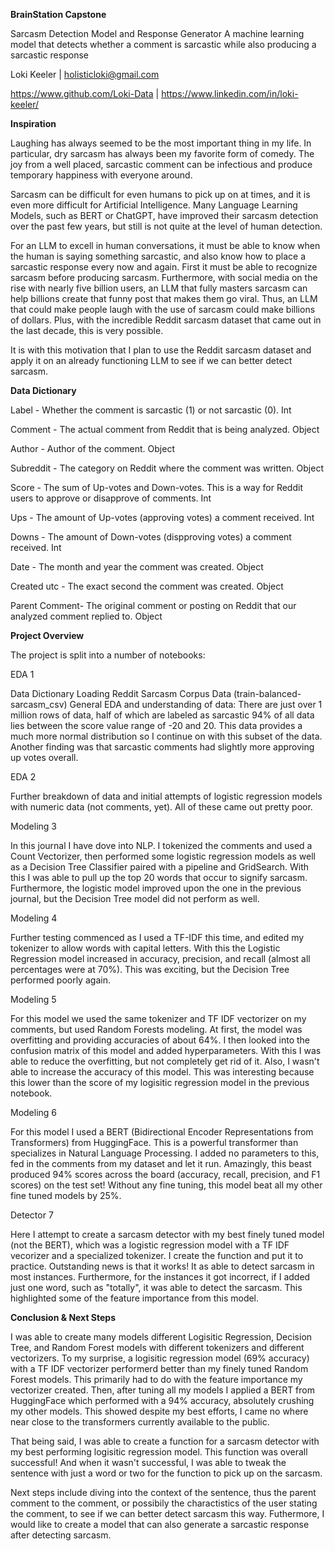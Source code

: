 __BrainStation Capstone__

Sarcasm Detection Model and Response Generator
A machine learning model that detects whether a comment is sarcastic while also producing a sarcastic response

Loki Keeler | holisticloki@gmail.com

https://www.github.com/Loki-Data | https://www.linkedin.com/in/loki-keeler/

__Inspiration__

Laughing has always seemed to be the most important thing in my life. In particular, dry sarcasm has always been my favorite form of comedy. The joy from a well placed, sarcastic comment can be infectious and produce temporary happiness with everyone around. 

Sarcasm can be difficult for even humans to pick up on at times, and it is even more difficult for Artificial Intelligence. Many Language Learning Models, such as BERT or ChatGPT, have improved their sarcasm detection over the past few years, but still is not quite at the level of human detection. 

For an LLM to excell in human conversations, it must be able to know when the human is saying something sarcastic, and also know how to place a sarcastic response every now and again. First it must be able to recognize sarcasm before producing sarcasm. Furthermore, with social media on the rise with nearly five billion users, an LLM that fully masters sarcasm can help billions create that funny post that makes them go viral. Thus, an LLM that could make people laugh with the use of sarcasm could make billions of dollars. Plus, with the incredible Reddit sarcasm dataset that came out in the last decade, this is very possible.

It is with this motivation that I plan to use the Reddit sarcasm dataset and apply it on an already functioning LLM to see if we can better detect sarcasm.


__Data Dictionary__


Label -	        Whether the comment is sarcastic (1) or not sarcastic (0). Int

Comment -	    The actual comment from Reddit that is being analyzed. Object  

Author -	    Author of the comment. Object

Subreddit -	    The category on Reddit where the comment was written. Object

Score -	        The sum of Up-votes and Down-votes. This is a way for Reddit users to approve or disapprove of                 comments. Int

Ups -	        The amount of Up-votes (approving votes) a comment received. Int

Downs -	        The amount of Down-votes (dispproving votes) a comment received. Int

Date -	        The month and year the comment was created. Object 

Created utc -   The exact second the comment was created. Object 

Parent Comment-	The original comment or posting on Reddit that our analyzed comment replied to. Object 


__Project Overview__

The project is split into a number of notebooks:

EDA 1

Data Dictionary
Loading Reddit Sarcasm Corpus Data (train-balanced-sarcasm_csv)
General EDA and understanding of data:
There are just over 1 million rows of data, half of which are labeled as sarcastic
94% of all data lies between the score value range of -20 and 20. This data provides a much more normal distribution so I continue on with this subset of the data.
Another finding was that sarcastic comments had slightly more approving up votes overall.

EDA 2

Further breakdown of data and initial attempts of logistic regression models with numeric data (not comments, yet).
All of these came out pretty poor.

Modeling 3

In this journal I have dove into NLP. I tokenized the comments and used a Count Vectorizer, then performed some logistic regression models as well as a Decision Tree Classifier paired with a pipeline and GridSearch. With this I was able to pull up the top 20 words that occur to signify sarcasm. Furthermore, the logistic model improved upon the one in the previous journal, but the Decision Tree model did not perform as well.

Modeling 4

Further testing commenced as I used a TF-IDF this time, and edited my tokenizer to allow words with capital letters. With this the Logistic Regression model increased in accuracy, precision, and recall (almost all percentages were at 70%). This was exciting, but the Decision Tree performed poorly again.

Modeling 5

For this model we used the same tokenizer and TF IDF vectorizer on my comments, but used Random Forests modeling. At first, the model was overfitting and providing accuracies of about 64%. I then looked into the confusion matrix of this model and added hyperparameters. With this I was able to reduce the overfitting, but not completely get rid of it. Also, I wasn't able to increase the accuracy of this model. This was interesting because this lower than the score of my logisitic regression model in the previous notebook.

Modeling 6

For this model I used a BERT (Bidirectional Encoder Representations from Transformers) from HuggingFace. This is a powerful transformer than specializes in Natural Language Processing. I added no parameters to this, fed in the comments from my dataset and let it run. Amazingly, this beast produced 94% scores across the board (accuracy, recall, precision, and F1 scores) on the test set! Without any fine tuning, this model beat all my other fine tuned models by 25%. 

Detector 7

Here I attempt to create a sarcasm detector with my best finely tuned model (not the BERT), which was a logistic regression model with a TF IDF vecorizer and a specialized tokenizer. I create the function and put it to practice. Outstanding news is that it works! It as able to detect sarcasm in most instances. Furthermore, for the instances it got incorrect, if I added just one word, such as "totally", it was able to detect the sarcasm. This highlighted some of the feature importance from this model.
 

__Conclusion & Next Steps__

I was able to create many models different Logisitic Regression, Decision Tree, and Random Forest models with different tokenizers and different vectorizers. To my surprise, a logisitic regression model (69% accuracy) with a TF IDF vectorizer performerd better than my finely tuned Random Forest models. This primarily had to do with the feature importance my vectorizer created. Then, after tuning all my models I applied a BERT from HuggingFace which performed with a 94% accuracy, absolutely crushing my other models. This showed despite my best efforts, I came no where near close to the transformers currently available to the public. 

That being said, I was able to create a function for a sarcasm detector with my best performing logisitic regression model. This function was overall successful! And when it wasn't successful, I was able to tweak the sentence with just a word or two for the function to pick up on the sarcasm.

Next steps include diving into the context of the sentence, thus the parent comment to the comment, or possibily the charactistics of the user stating the comment, to see if we can better detect sarcasm this way. Futhermore, I would like to create a model that can also generate a sarcastic response after detecting sarcasm.